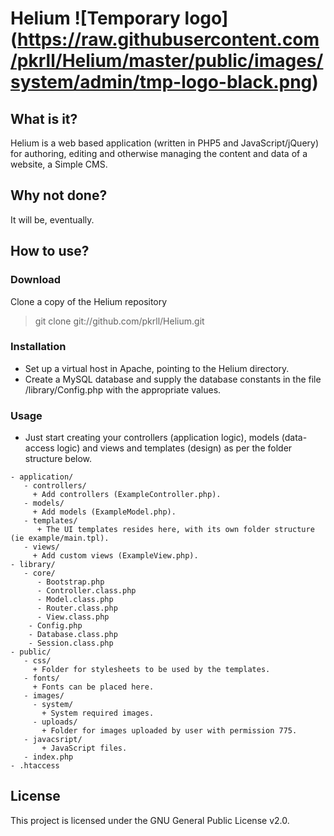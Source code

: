 # Helium ![Temporary logo] (https://raw.githubusercontent.com/pkrll/Helium/master/public/images/system/admin/tmp-logo-black.png)
## What is it?
Helium is a web based application (written in PHP5 and JavaScript/jQuery) for authoring, editing and otherwise managing the content and data of a website, a Simple CMS.
## Why not done?
It will be, eventually.
## How to use?
### Download
Clone a copy of the Helium repository
   > git clone git://github.com/pkrll/Helium.git

### Installation
* Set up a virtual host in Apache, pointing to the Helium directory.
* Create a MySQL database and supply the database constants in the file /library/Config.php with the appropriate values.

### Usage
* Just start creating your controllers (application logic), models (data-access logic) and views and templates (design) as per the folder structure below.
```
- application/
   - controllers/
     + Add controllers (ExampleController.php).
   - models/
     + Add models (ExampleModel.php).
   - templates/
      + The UI templates resides here, with its own folder structure (ie example/main.tpl).
   - views/
     + Add custom views (ExampleView.php).
- library/
   - core/
      - Bootstrap.php
      - Controller.class.php
      - Model.class.php
      - Router.class.php
      - View.class.php
    - Config.php
    - Database.class.php
    - Session.class.php
- public/
   - css/
     + Folder for stylesheets to be used by the templates.
   - fonts/
     + Fonts can be placed here.
   - images/
     - system/
       + System required images.
     - uploads/
       + Folder for images uploaded by user with permission 775.
   - javacsript/
       + JavaScript files.
   - index.php
- .htaccess
```
## License
This project is licensed under the GNU General Public License v2.0.
